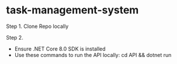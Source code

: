 # task-management-system


Step 1.
Clone Repo locally

Step 2.
- Ensure .NET Core 8.0 SDK is installed
- Use these commands to run the API locally: cd API && dotnet run
